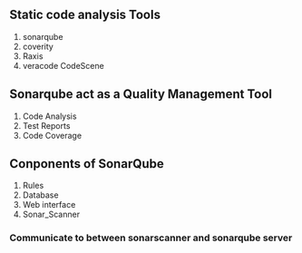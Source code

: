 ## Static code analysis Tools 
1. sonarqube
2. coverity
3. Raxis
4. veracode
CodeScene

## Sonarqube act as a Quality Management Tool
1. Code Analysis
2. Test Reports
3. Code Coverage

## Conponents of SonarQube
1. Rules
2. Database
3. Web interface
4. Sonar_Scanner

### Communicate to between sonarscanner and sonarqube server
